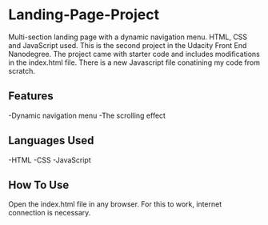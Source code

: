# Landing-Page-Project
Multi-section landing page with a dynamic navigation menu. HTML, CSS and JavaScript used. This is the second project in the Udacity Front End Nanodegree. The project came with starter code and includes modifications in the index.html file. There is a new Javascript file conatining my code from scratch.

## Features
-Dynamic navigation menu
-The scrolling effect

## Languages Used
-HTML
-CSS
-JavaScript

## How To Use
Open the index.html file in any browser. For this to work, internet connection is necessary.
